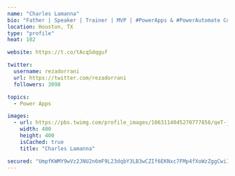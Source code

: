 ```yaml
---
name: "Charles Lamanna"
bio: "Father | Speaker | Trainer | MVP | #PowerApps & #PowerAutomate Community Super User | YouTuber Right-pointing triangle http://youtube.com/c/rezadorrani | Learn - Share - Clockwise rightwards and leftwards open circle arrows"
location: Houston, TX
type: "profile"
heat: 102

website: https://t.co/tAcqSdqguf

twitter:
  username: rezadorrani
  url: https://twitter.com/rezadorrani
  followers: 3098

topics:
  - Power Apps

images:
  - url: https://pbs.twimg.com/profile_images/1063114045270777856/qeT-jpWr_400x400.jpg
    width: 400
    height: 400
    isCached: true
    title: "Charles Lamanna"

secured: "UmpfKWMY9wVz2JNU2n6mF9L23dqbY3LB3wCZIf6EKNxc7FMp4fXoWzZggCwiIQuNKMmqYA7tfCzl9r4uZOZX9x4PGUgtnMyXmz1nyT8/JUe5+hx9SRi+yP/Lv5zcvZcBFsCIz4kla3UibGk9oGD3rA8tAJ69flcgLu0AdP+cDXIuTdsIZje5hsu+Zv4TK4I4lBh+OqVAnnxTwjs6xwhgtRn0COhyRx+4qjkswdmciySBqcGLQM5EDF0jRZ8ZaSiIJ8myAk/d1M5iW4cH7c6PIG3Ho2WJFDo1F/vkYtCAQzXgrKy6+Ogl0HMLICrJwkqTnt4ftVDf1x442jFOMH3CORR0b0YyDwaZ3pnuHMJM+X/Be1aEuHf+Q1Yxqy1sN7Fb92YCGiZwjNhqYlE8VbF/2uw1OoFzT9xSJHmybgHhB8U=;26uy90SWHWNjUqHunRRSEA=="
---
```


